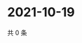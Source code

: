 # 2021-10-19

共 0 条

<!-- BEGIN WEIBO -->
<!-- 最后更新时间 Tue Oct 19 2021 07:14:32 GMT+0800 (China Standard Time) -->

<!-- END WEIBO -->
